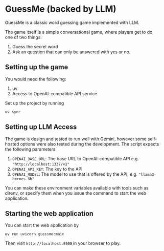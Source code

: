 # GuessMe (backed by LLM)

GuessMe is a classic word guessing game implemented with LLM.

The game itself is a simple conversational game, where players get to do one of two things:

1. Guess the secret word
2. Ask an question that can only be answered with yes or no.


## Setting up the game

You would need the following:

1. uv
2. Access to OpenAI-compatible API service

Set up the project by running

```
uv sync
```

## Setting up LLM Access

The game is design and tested to run well with Gemini, however some self-hosted options
were also tested during the development. The script expects the following parameters

1. `OPENAI_BASE_URL`: The base URL to OpenAI-compatible API e.g. `"http://localhost:1337/v1"`
2. `OPENAI_API_KEY`: The key to the API
3. `OPENAI_MODEL`: The model to use that is offered by the API, e.g. `"llama3-hermes-8b"`

You can make these environment variables available with tools such as direnv, or specify them
when you issue the command to start the web application.

## Starting the web application

You can start the web application by

```
uv run uvicorn guessme:main
```

Then visit `http://localhost:8000` in your browser to play.